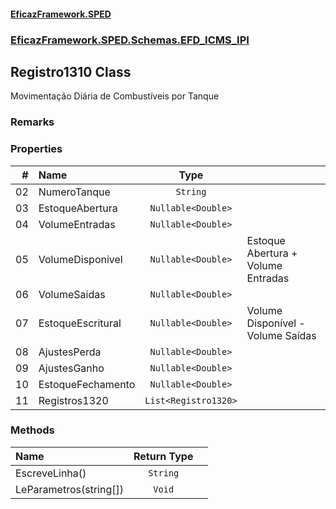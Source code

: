 #### [EficazFramework.SPED](EficazFrameworkSPED.md 'EficazFramework SPED')
### [EficazFramework.SPED.Schemas.EFD_ICMS_IPI](EficazFramework.SPED.Schemas.EFD_ICMS_IPI.md 'EficazFramework.SPED.Schemas.EFD_ICMS_IPI')

## Registro1310 Class

Movimentação Diária de Combustíveis por Tanque

### Remarks
### Properties

| # | Name | Type | |
| ---: | :--- | :---: | :--- |
| 02 | NumeroTanque | `String` |  |
| 03 | EstoqueAbertura | `Nullable<Double>` |  |
| 04 | VolumeEntradas | `Nullable<Double>` |  |
| 05 | VolumeDisponivel | `Nullable<Double>` | Estoque Abertura + Volume Entradas |
| 06 | VolumeSaidas | `Nullable<Double>` |  |
| 07 | EstoqueEscritural | `Nullable<Double>` | Volume Disponível - Volume Saídas |
| 08 | AjustesPerda | `Nullable<Double>` |  |
| 09 | AjustesGanho | `Nullable<Double>` |  |
| 10 | EstoqueFechamento | `Nullable<Double>` |  |
| 11 | Registros1320 | `List<Registro1320>` |  |
### Methods

| Name | Return Type | |
| :--- | :---: | :--- |
| EscreveLinha() | `String` |  |
| LeParametros(string[]) | `Void` |  |
